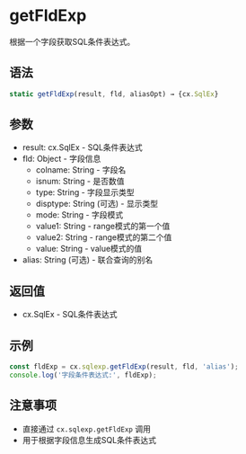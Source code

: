 # getFldExp

根据一个字段获取SQL条件表达式。

## 语法

```javascript
static getFldExp(result, fld, aliasOpt) → {cx.SqlEx}
```

## 参数

- result: cx.SqlEx - SQL条件表达式
- fld: Object - 字段信息
  - colname: String - 字段名
  - isnum: String - 是否数值
  - type: String - 字段显示类型
  - disptype: String (可选) - 显示类型
  - mode: String - 字段模式
  - value1: String - range模式的第一个值
  - value2: String - range模式的第二个值
  - value: String - value模式的值
- alias: String (可选) - 联合查询的别名

## 返回值

- cx.SqlEx - SQL条件表达式

## 示例

```javascript
const fldExp = cx.sqlexp.getFldExp(result, fld, 'alias');
console.log('字段条件表达式:', fldExp);
```

## 注意事项

- 直接通过 `cx.sqlexp.getFldExp` 调用
- 用于根据字段信息生成SQL条件表达式 